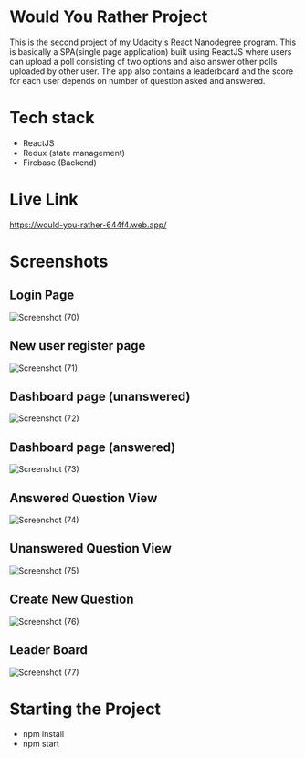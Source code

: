 # Would You Rather Project

This is the second project of my Udacity's React Nanodegree program.
This is basically a SPA(single page application) built using ReactJS where users can upload a poll consisting of two options and also answer other polls 
uploaded by other user.
The app also contains a leaderboard and the score for each user depends on number of question asked and answered.

# Tech stack
- ReactJS
- Redux (state management)
- Firebase (Backend)

# Live Link
  https://would-you-rather-644f4.web.app/
  
# Screenshots
## Login Page
![Screenshot (70)](https://user-images.githubusercontent.com/43086706/87150450-b2ae2f00-c2cf-11ea-9051-93002d7929de.png)
## New user register page
![Screenshot (71)](https://user-images.githubusercontent.com/43086706/87150452-b477f280-c2cf-11ea-996b-bcf50059ac81.png)
## Dashboard page (unanswered)
![Screenshot (72)](https://user-images.githubusercontent.com/43086706/87150454-b5a91f80-c2cf-11ea-8689-b0ec6e100743.png)
## Dashboard page (answered)
![Screenshot (73)](https://user-images.githubusercontent.com/43086706/87150456-b5a91f80-c2cf-11ea-939d-8ba6f33aae1f.png)
## Answered Question View
![Screenshot (74)](https://user-images.githubusercontent.com/43086706/87150459-b641b600-c2cf-11ea-980d-39073ce8d92b.png)
## Unanswered Question View
![Screenshot (75)](https://user-images.githubusercontent.com/43086706/87150460-b6da4c80-c2cf-11ea-8d55-baa4ae60b2e1.png)
## Create New Question 
![Screenshot (76)](https://user-images.githubusercontent.com/43086706/87150461-b772e300-c2cf-11ea-9ee5-bcd1ba22b872.png)
## Leader Board
![Screenshot (77)](https://user-images.githubusercontent.com/43086706/87150462-b80b7980-c2cf-11ea-947c-0ebcde5db9fa.png)

# Starting the Project

- npm install
- npm start
